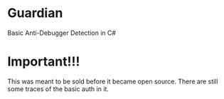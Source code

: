 # Guardian
Basic Anti-Debugger Detection in C#

# Important!!!
This was meant to be sold before it became open source.
There are still some traces of the basic auth in it.
